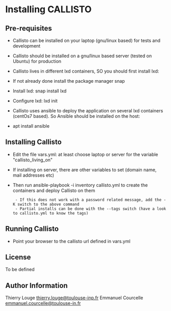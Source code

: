 Installing CALLISTO
===================

Pre-requisites
--------------

 - Callisto can be installed on your laptop (gnu/linux based) for tests and development
 - Callisto should be installed on a gnu/linux based server (tested on Ubuntu) for production
 - Callisto lives in different lxd containers, SO you should first install lxd:

 - If not already done install the package manager snap

 - Install lxd: snap install lxd
 - Configure lxd: lxd init

 - Callisto uses ansible to deploy the application on several lxd containers (centOs7 based). So Ansible should be installed on the host:
 - apt install ansible

Installing Callisto
-------------------

- Edit the file vars.yml: at least choose laptop or server for the variable "callisto_living_on"
- If installing on server, there are other variables to set (domain name, mail addresses etc)
- Then run ansible-playbook -i inventory callisto.yml to create the containers and deploy Callisto on them

       - If this does not work with a password related message, add the -K switch to the above command
       - Partial installs can be done with the --tags switch (have a look to callisto.yml to know the tags)

Running Callisto
----------------
- Point your browser to the callisto url defined in vars.yml 

License
-------

To be defined

Author Information
------------------

Thierry Louge thierry.louge@toulouse-inp.fr
Emmanuel Courcelle emmanuel.courcelle@toulouse-in.fr

